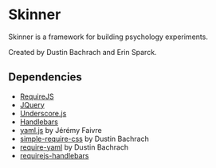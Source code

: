 # Skinner

Skinner is a framework for building psychology experiments.

Created by Dustin Bachrach and Erin Sparck.

## Dependencies

- [RequireJS](http://requirejs.org)
- [JQuery](http://jquery.com)
- [Underscore.js](http://underscorejs.org)
- [Handlebars](http://handlebarsjs.com)
- [yaml.js](https://github.com/jeremyfa/yaml.js) by Jérémy Faivre
- [simple-require-css](https://github.com/dbachrach/simple-require-css) by Dustin Bachrach
- [require-yaml](https://github.com/dbachrach/require-yaml) by Dustin Bachrach
- [requirejs-handlebars](https://github.com/jfparadis/requirejs-handlebars)
